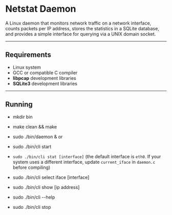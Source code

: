 # Netstat Daemon

A Linux daemon that monitors network traffic on a network interface, counts packets per IP address, stores the statistics in a SQLite database, and provides a simple interface for querying via a UNIX domain socket.

---

## Requirements

- Linux system
- GCC or compatible C compiler
- **libpcap** development libraries
- **SQLite3** development libraries

---

## Running 

- mkdir bin
- make clean && make
- sudo ./bin/daemon &
  or
- sudo ./bin/cli start

- `sudo ./bin/cli stat [interface]` (the default interface is `eth0`. If your system uses a different interface, update `current_iface` in `daemon.c` before compiling)
- sudo ./bin/cli select iface [interface]
- sudo ./bin/cli show [ip address]
- sudo ./bin/cli --help
- sudo ./bin/cli stop
